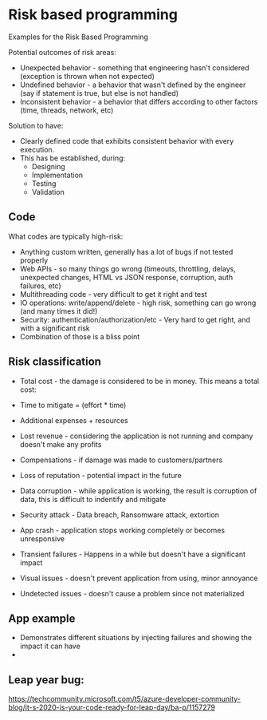# Risk based programming

Examples for the Risk Based Programming

Potential outcomes of risk areas:
- Unexpected behavior - something that engineering hasn't considered (exception is thrown when not expected)
- Undefined behavior - a behavior that wasn't defined by the engineer (say if statement is true, but else is not handled)
- Inconsistent behavior - a behavior that differs according to other factors (time, threads, network, etc)

Solution to have:
- Clearly defined code that exhibits consistent behavior with every execution.
- This has be established, during:
    - Designing
    - Implementation
    - Testing
    - Validation

## Code

What codes are typically high-risk:
- Anything custom written, generally has a lot of bugs if not tested properly
- Web APIs - so many things go wrong (timeouts, throttling, delays, unexpected changes, HTML vs JSON response, corruption, auth failures, etc)
- Multithreading code - very difficult to get it right and test
- IO operations: write/append/delete - high risk, something can go wrong (and many times it did!)
- Security: authentication/authorization/etc - Very hard to get right, and with a significant risk
- Combination of those is a bliss point

## Risk classification

- Total cost - the damage is considered to be in money. This means a total cost:
- Time to mitigate = (effort * time)
- Additional expenses + resources
- Lost revenue - considering the application is not running and company doesn't make any profits
- Compensations - if damage was made to customers/partners
- Loss of reputation - potential impact in the future

- Data corruption - while application is working, the result is corruption of data, this is difficult to indentify and mitigate
- Security attack - Data breach, Ransomware attack, extortion
- App crash - application stops working completely or becomes unresponsive
- Transient failures - Happens in a while but doesn't have a significant impact
- Visual issues - doesn't prevent application from using, minor annoyance
- Undetected issues - doesn't cause a problem since not materialized


## App example

- Demonstrates different situations by injecting failures and showing the impact it can have
- 

## Leap year bug:

https://techcommunity.microsoft.com/t5/azure-developer-community-blog/it-s-2020-is-your-code-ready-for-leap-day/ba-p/1157279



